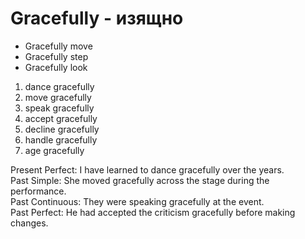 # Gracefully - изящно

- Gracefully move
- Gracefully step
- Gracefully look

1. dance gracefully
2. move gracefully
3. speak gracefully
4. accept gracefully
5. decline gracefully
6. handle gracefully
7. age gracefully

Present Perfect: I have learned to dance gracefully over the years.  
Past Simple: She moved gracefully across the stage during the performance.  
Past Continuous: They were speaking gracefully at the event.  
Past Perfect: He had accepted the criticism gracefully before making changes.
